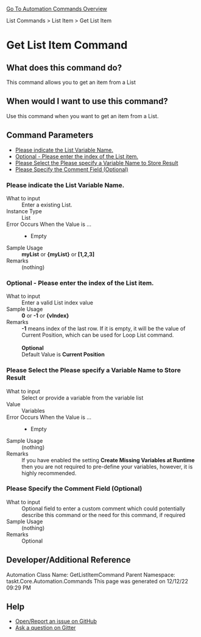 <!--TITLE: Get List Item Command -->
<!-- SUBTITLE: a command in the List Commands group. -->
[Go To Automation Commands Overview](/automation-commands.md)


List Commands &gt; List Item &gt; Get List Item


# Get List Item Command


## What does this command do?
This command allows you to get an item from a List


## When would I want to use this command?
Use this command when you want to get an item from a List.


## Command Parameters
- [Please indicate the List Variable Name.](#param_0)
- [Optional - Please enter the index of the List item.](#param_1)
- [Please Select the Please specify a Variable Name to Store Result](#param_2)
- [Please Specify the Comment Field (Optional)](#param_3)


<a id="param_0"></a>
### Please indicate the List Variable Name.


<dl>
<dt>What to input</dt><dd>Enter a existing List.</dd>
<dt>Instance Type</dt><dd>List</dd>
<dt>Error Occurs When the Value is ...</dt><dd><ul>
<li>Empty</li>
</ul></dd><dt>Sample Usage</dt><dd><strong>myList</strong> or <strong>{myList}</strong> or <strong>[1,2,3]</strong></dd>
<dt>Remarks</dt><dd>(nothing)</dd>
</dl>




<a id="param_1"></a>
### Optional - Please enter the index of the List item.


<dl>
<dt>What to input</dt><dd>Enter a valid List index value</dd>
<dt>Sample Usage</dt><dd><strong>0</strong> or <strong>-1</strong> or <strong>{vIndex}</strong></dd>
<dt>Remarks</dt><dd><strong>-1</strong> means index of the last row. If it is empty, it will be the value of Current Position, which can be used for Loop List command.<br><br>
<strong>Optional</strong><br>Default Value is <strong>Current Position</strong></dd>
</dl>




<a id="param_2"></a>
### Please Select the Please specify a Variable Name to Store Result


<dl>
<dt>What to input</dt><dd>Select or provide a variable from the variable list</dd>
<dt>Value</dt><dd>Variables</dd>
<dt>Error Occurs When the Value is ...</dt><dd><ul>
<li>Empty</li>
</ul></dd><dt>Sample Usage</dt><dd>(nothing)</dd>
<dt>Remarks</dt><dd>If you have enabled the setting <strong>Create Missing Variables at Runtime</strong> then you are not required to pre-define your variables, however, it is highly recommended.</dd>
</dl>




<a id="param_3"></a>
### Please Specify the Comment Field (Optional)


<dl>
<dt>What to input</dt><dd>Optional field to enter a custom comment which could potentially describe this command or the need for this command, if required</dd>
<dt>Sample Usage</dt><dd>(nothing)</dd>
<dt>Remarks</dt><dd>Optional</dd>
</dl>




## Developer/Additional Reference
Automation Class Name: GetListItemCommand
Parent Namespace: taskt.Core.Automation.Commands
This page was generated on 12/12/22 09:29 PM


## Help
- [Open/Report an issue on GitHub](https://github.com/rcktrncn/taskt/issues/new)
- [Ask a question on Gitter](https://gitter.im/taskt-rpa/Lobby)
